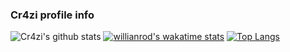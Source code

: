 ### Cr4zi profile info

<!--
**Cr4zi/Cr4zi** is a ✨ _special_ ✨ repository because its `README.md` (this file) appears on your GitHub profile.

Here are some ideas to get you started:

- 🔭 I’m currently working on werewolf discord bot
- 🌱 I’m currently learning tensorflow
- 👯 I’m looking to collaborate on ...
- 🤔 I’m looking for help with ...
- 💬 Ask me about ...
- 📫 How to reach me: Cr4zi#1238 on discord
- 😄 Pronouns: ...
- ⚡ Fun fact: ...
-->
![Cr4zi's github stats](https://github-readme-stats.vercel.app/api?username=Cr4zi&show_icons=true&theme=dark)
[![willianrod's wakatime stats](https://github-readme-stats.vercel.app/api/wakatime?username=Cr4zi)](https://github.com/anuraghazra/github-readme-stats)
[![Top Langs](https://github-readme-stats.vercel.app/api/top-langs/?username=Cr4zi&layout=compact&theme=dark)](https://github.com/anuraghazra/github-readme-stats)

